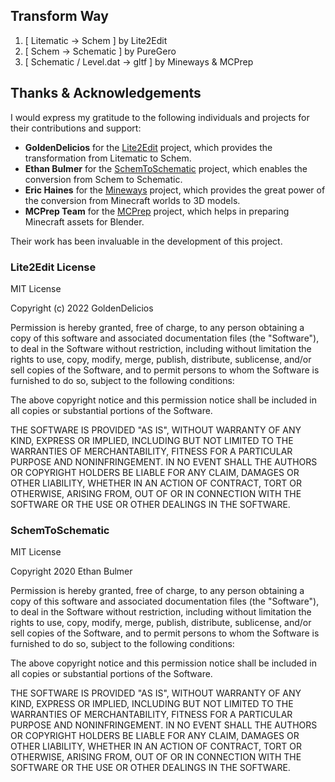 ## Transform Way

1. [ Litematic -> Schem ] by Lite2Edit
2. [ Schem -> Schematic ] by PureGero
3. [ Schematic / Level.dat -> gltf ] by Mineways & MCPrep

## Thanks & Acknowledgements

I would express my gratitude to the following individuals and projects for their contributions and support:

- **GoldenDelicios** for the [Lite2Edit](https://github.com/GoldenDelicios/Lite2Edit) project, which provides the transformation from Litematic to Schem.
- **Ethan Bulmer** for the [SchemToSchematic](https://github.com/PureGero/SchemToSchematic) project, which enables the conversion from Schem to Schematic.
- **Eric Haines** for the [Mineways](http://mineways.com/) project, which provides the great power of the conversion from Minecraft worlds to 3D models.
- **MCPrep Team** for the [MCPrep](https://theduckcow.com/dev/mcprep/) project, which helps in preparing Minecraft assets for Blender.

Their work has been invaluable in the development of this project.

### Lite2Edit License

MIT License

Copyright (c) 2022 GoldenDelicios

Permission is hereby granted, free of charge, to any person obtaining a copy
of this software and associated documentation files (the "Software"), to deal
in the Software without restriction, including without limitation the rights
to use, copy, modify, merge, publish, distribute, sublicense, and/or sell
copies of the Software, and to permit persons to whom the Software is
furnished to do so, subject to the following conditions:

The above copyright notice and this permission notice shall be included in all
copies or substantial portions of the Software.

THE SOFTWARE IS PROVIDED "AS IS", WITHOUT WARRANTY OF ANY KIND, EXPRESS OR
IMPLIED, INCLUDING BUT NOT LIMITED TO THE WARRANTIES OF MERCHANTABILITY,
FITNESS FOR A PARTICULAR PURPOSE AND NONINFRINGEMENT. IN NO EVENT SHALL THE
AUTHORS OR COPYRIGHT HOLDERS BE LIABLE FOR ANY CLAIM, DAMAGES OR OTHER
LIABILITY, WHETHER IN AN ACTION OF CONTRACT, TORT OR OTHERWISE, ARISING FROM,
OUT OF OR IN CONNECTION WITH THE SOFTWARE OR THE USE OR OTHER DEALINGS IN THE
SOFTWARE.

### SchemToSchematic

MIT License

Copyright 2020 Ethan Bulmer

Permission is hereby granted, free of charge, to any person obtaining a copy of this software and associated documentation files (the "Software"), to deal in the Software without restriction, including without limitation the rights to use, copy, modify, merge, publish, distribute, sublicense, and/or sell copies of the Software, and to permit persons to whom the Software is furnished to do so, subject to the following conditions:

The above copyright notice and this permission notice shall be included in all copies or substantial portions of the Software.

THE SOFTWARE IS PROVIDED "AS IS", WITHOUT WARRANTY OF ANY KIND, EXPRESS OR IMPLIED, INCLUDING BUT NOT LIMITED TO THE WARRANTIES OF MERCHANTABILITY, FITNESS FOR A PARTICULAR PURPOSE AND NONINFRINGEMENT. IN NO EVENT SHALL THE AUTHORS OR COPYRIGHT HOLDERS BE LIABLE FOR ANY CLAIM, DAMAGES OR OTHER LIABILITY, WHETHER IN AN ACTION OF CONTRACT, TORT OR OTHERWISE, ARISING FROM, OUT OF OR IN CONNECTION WITH THE SOFTWARE OR THE USE OR OTHER DEALINGS IN THE SOFTWARE.
